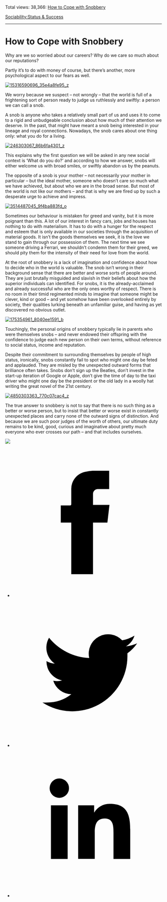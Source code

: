 Total views: 38,366: [How to Cope with Snobbery](https://www.theschooloflife.com/thebookoflife/how-to-cope-with-snobbery/)

[Sociability:](https://www.theschooloflife.com/thebookoflife/category/sociability/)[Status & Success](https://www.theschooloflife.com/thebookoflife/category/work/status-and-success/)

* * *

# How to Cope with Snobbery
<style>
						.alignnone {
  display: block;
  margin-left: auto;
  margin-right: auto;
  align: center:
}

.addtoany_share_save_container {
display:none;
}

.wp-block-image {
		display: block;
  margin-left: auto;
  margin-right: auto;
  width: 50%;
}

.aligncenter {
display: block;
  margin-left: auto;
  margin-right: auto;
  align: center:
}

@media only screen and (max-width: 500px) {
  .wp-block-image {
		display: block;
  margin-left: auto;
  margin-right: auto;
  width: 100%;
} }

h1 {max-width: 600px !important;
}
.s18-single-post .content-area .site-main article .post-cat-header-display + .old-wrapper p {
    font-size: 1.200em
}
						</style>

Why are we so worried about our careers? Why do we care so much about our reputations?

Partly it’s to do with money of course, but there’s another, more psychological aspect to our fears as well.

[![15316590696_35e4a8fe95_z](https://www.theschooloflife.com/thebookoflife/wp-content/uploads/2016/08/15316590696_35e4a8fe95_z.jpg)](http://www.thebookoflife.org/wp-content/uploads/2016/08/15316590696_35e4a8fe95_z.jpg)

We worry because we suspect – not wrongly – that the world is full of a frightening sort of person ready to judge us ruthlessly and swiftly: a person we can call a snob.

A snob is anyone who takes a relatively small part of us and uses it to come to a rigid and unbudgeable conclusion about how much of their attention we deserve. In the past, that might have meant a snob being interested in your lineage and royal connections. Nowadays, the snob cares about one thing only: what you do for a living.

[![246303067_86b6fa4301_z](https://www.theschooloflife.com/thebookoflife/wp-content/uploads/2016/08/246303067_86b6fa4301_z.jpg)](http://www.thebookoflife.org/wp-content/uploads/2016/08/246303067_86b6fa4301_z.jpg)

This explains why the first question we will be asked in any new social context is ‘What do you do?’ and according to how we answer, snobs will either welcome us with broad smiles, or swiftly abandon us by the peanuts.

The opposite of a snob is your mother – not necessarily your mother in particular – but the ideal mother, someone who doesn’t care so much what we have achieved, but about who we are in the broad sense. But most of the world is not like our mothers – and that is why we are fired up by such a desperate urge to achieve and impress.

[![3514487045_9f4ba883fd_o](https://www.theschooloflife.com/thebookoflife/wp-content/uploads/2016/08/3514487045_9f4ba883fd_o.jpg)](http://www.thebookoflife.org/wp-content/uploads/2016/08/3514487045_9f4ba883fd_o.jpg)

Sometimes our behaviour is mistaken for greed and vanity, but it is more poignant than this. A lot of our interest in fancy cars, jobs and houses has nothing to do with materialism. It has to do with a hunger for the respect and esteem that is only available in our societies through the acquisition of material goods. It isn’t the goods themselves we seek, it is the love we stand to gain through our possession of them. The next time we see someone driving a Ferrari, we shouldn’t condemn them for their greed, we should pity them for the intensity of their need for love from the world.

At the root of snobbery is a lack of imagination and confidence about how to decide who in the world is valuable. The snob isn’t wrong in their background sense that there are better and worse sorts of people around. They are just brutally misguided and slavish in their beliefs about how the superior individuals can identified. For snobs, it is the already-acclaimed and already successful who are the only ones worthy of respect. There is no room in their timid regimented minds to imagine that someone might be clever, kind or good – and yet somehow have been overlooked entirely by society, their qualities lurking beneath an unfamiliar guise, and having as yet discovered no obvious outlet.

[![175354961_8040ee1591_b](https://www.theschooloflife.com/thebookoflife/wp-content/uploads/2016/08/175354961_8040ee1591_b.jpg)](http://www.thebookoflife.org/wp-content/uploads/2016/08/175354961_8040ee1591_b.jpg)

Touchingly, the personal origins of snobbery typically lie in parents who were themselves snobs – and never endowed their offspring with the confidence to judge each new person on their own terms, without reference to social status, income and reputation.

Despite their commitment to surrounding themselves by people of high status, ironically, snobs constantly fail to spot who might one day be feted and applauded. They are misled by the unexpected outward forms that brilliance often takes. Snobs don’t sign up the Beatles, don’t invest in the start-up iteration of Google or Apple, don’t give the time of day to the taxi driver who might one day be the president or the old lady in a woolly hat writing the great novel of the 21st century.

[![4850303363_770c07cac4_z](https://www.theschooloflife.com/thebookoflife/wp-content/uploads/2016/08/4850303363_770c07cac4_z.jpg)](http://www.thebookoflife.org/wp-content/uploads/2016/08/4850303363_770c07cac4_z.jpg)

The true answer to snobbery is not to say that there is no such thing as a better or worse person, but to insist that better or worse exist in constantly unexpected places and carry none of the outward signs of distinction. And because we are such poor judges of the worth of others, our ultimate duty remains to be kind, good, curious and imaginative about pretty much everyone who ever crosses our path – and that includes ourselves.

[![](https://img.youtube.com/vi/gaii2uvHkpI/0.jpg)](https://www.youtube.com/embed/gaii2uvHkpI '')
<style>
    .iframe-class { display: block !important; }
</style>

- [<svg xmlns="http://www.w3.org/2000/svg" viewbox="0 0 26 26"><title>Facebook</title>
                    <g>
                        <path d="M8.38,10H9.92c.2,0,.29,0,.29-.28,0-.82,0-1.64,0-2.46a3.05,3.05,0,0,1,2.57-3.15A7.22,7.22,0,0,1,14,3.95c.86,0,1.71,0,2.57,0h.25v3.2h-2A.85.85,0,0,0,14,8c0,.62,0,1.24,0,1.91h2.87L16.51,13H14v9H10.21V13H8.38Z"></path>
                    </g>
                </svg>](http://www.facebook.com/sharer/sharer.php?u=https://www.theschooloflife.com/thebookoflife/how-to-cope-with-snobbery/)
- [<svg xmlns="http://www.w3.org/2000/svg" viewbox="0 0 26 26"><title>Twitter</title>
                    <path d="M21.69,7.9a6.75,6.75,0,0,1-1.94.53,3.39,3.39,0,0,0,1.48-1.87,6.76,6.76,0,0,1-2.14.82,3.38,3.38,0,0,0-5.75,3.08,9.59,9.59,0,0,1-7-3.53,3.38,3.38,0,0,0,1,4.51A3.36,3.36,0,0,1,5.89,11v0A3.38,3.38,0,0,0,8.6,14.37a3.39,3.39,0,0,1-1.53.06,3.38,3.38,0,0,0,3.15,2.35A6.78,6.78,0,0,1,6,18.22a6.87,6.87,0,0,1-.81,0A9.6,9.6,0,0,0,20,10.08q0-.22,0-.44A6.86,6.86,0,0,0,21.69,7.9Z"></path>
                </svg>](http://twitter.com/share?url=https://www.theschooloflife.com/thebookoflife/how-to-cope-with-snobbery/&text=&via=theschooloflife)
- [<svg xmlns="http://www.w3.org/2000/svg" viewbox="0 0 26 26"><title>LinkedIn</title>
<path class="cls-2" d="M6.67,10H9.58v9.36H6.67ZM8.13,5.32A1.69,1.69,0,1,1,6.44,7,1.69,1.69,0,0,1,8.13,5.32"></path><path class="cls-2" d="M11.41,10H14.2v1.28h0A3.06,3.06,0,0,1,17,9.75c2.95,0,3.49,1.94,3.49,4.46v5.14H17.57V14.79c0-1.09,0-2.48-1.51-2.48s-1.75,1.18-1.75,2.4v4.63H11.41Z"></path></svg>](https://www.linkedin.com/shareArticle?mini=true&url=https://www.theschooloflife.com/thebookoflife/how-to-cope-with-snobbery/)
